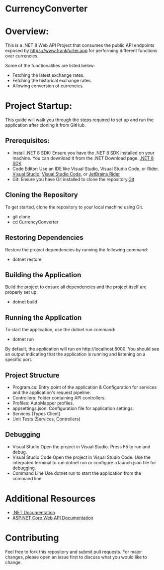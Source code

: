 # CurrencyConverter

# Overview:
This is a .NET 8 Web API Project that consumes the public API endpoints exposed by https://www.frankfurter.app for performing different functions over currencies. 

Some of the functionalities are listed below:
- Fetching the latest exchange rates.
- Fetching the historical exchange rates.
- Allowing conversion of currencies.

# Project Startup:
This guide will walk you through the steps required to set up and run the application after cloning it from GitHub.

## Prerequisites:
- Install .NET 8 SDK: Ensure you have the .NET 8 SDK installed on your machine. You can download it from the .NET Download page. [.NET 8 SDK](https://dotnet.microsoft.com/download/dotnet/8.0)
- Code Editor: Use an IDE like Visual Studio, Visual Studio Code, or Rider. [Visual Studio](https://visualstudio.microsoft.com/), [Visual Studio Code](https://code.visualstudio.com/), or [JetBrains Rider](https://www.jetbrains.com/rider/)
- Git: Ensure you have Git installed to clone the repository.[Git](https://git-scm.com/)

## Cloning the Repository
To get started, clone the repository to your local machine using Git.

- git clone [<repository-url>](https://github.com/muhammadhamza20/CurrencyConverter.git)
- cd CurrencyConverter

## Restoring Dependencies
Restore the project dependencies by running the following command:
- dotnet restore

## Building the Application
Build the project to ensure all dependencies and the project itself are properly set up:
- dotnet build

## Running the Application
To start the application, use the dotnet run command:
- dotnet run

By default, the application will run on http://localhost:5000. You should see an output indicating that the application is running and listening on a specific port.

## Project Structure
- Program.cs: Entry point of the application & Configuration for services and the application's request pipeline.
- Controllers: Folder containing API controllers.
- Profiles: AutoMapper profiles.
- appsettings.json: Configuration file for application settings.
- Services (Types Client)
- Unit Tests (Services, Controllers)

## Debugging
- Visual Studio
  Open the project in Visual Studio.
  Press F5 to run and debug.
- Visual Studio Code
  Open the project in Visual Studio Code.
  Use the integrated terminal to run dotnet run or configure a launch.json file for debugging.
- Command Line
  Use dotnet run to start the application from the command line.

# Additional Resources
- [.NET Documentation](https://learn.microsoft.com/en-us/dotnet/)
- [ASP.NET Core Web API Documentation](https://learn.microsoft.com/en-us/aspnet/core/web-api/?view=aspnetcore-8.0)

# Contributing
Feel free to fork this repository and submit pull requests. For major changes, please open an issue first to discuss what you would like to change.

